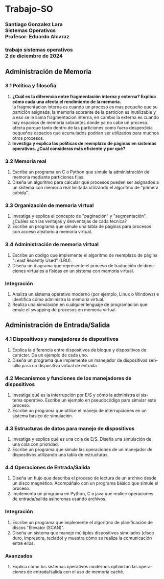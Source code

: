 # Trabajo-SO
### Santiago Gonzalez Lara <br>Sistemas Operativos<br>Profesor: Eduardo Alcaraz
### trabajo sistemas operativos <br>2 de diciembre de 2024


## Administración de Memoria<br>
### 3.1 Política y filosofía
1. **¿Cuál es la diferencia entre fragmentación interna y externa? Explica cómo cada una afecta el rendimiento de la memoria.**<br>
la fragmentacion interna es cuando un proceso es mas pequeño que su partición asignada, la memoria sobrante de la particion es inutilizable y a eso se le llama fragmentacion interna, en cambio la externa es cuando hay espacios de memoria sobrantes donde ya no cabe un proceso.<br> afecta porque tanto dentro de las particiones como fuera desperdicia pequeños espacios que acumulados podrían ser utilizados para muchos otros procesos.
2. **Investiga y explica las políticas de reemplazo de páginas en sistemas operativos. ¿Cuál consideras más eficiente y por qué?**<br>
### 3.2 Memoria real
1. Escribe un programa en C o Python que simule la administración de
memoria mediante particiones fijas.
2. Diseña un algoritmo para calcular qué procesos pueden ser asignados
a un sistema con memoria real limitada utilizando el algoritmo de
"primera cabida".<br>
### 3.3 Organización de memoria virtual
1. Investiga y explica el concepto de "paginación" y "segmentación".
¿Cuáles son las ventajas y desventajas de cada técnica?
2. Escribe un programa que simule una tabla de páginas para procesos
con acceso aleatorio a memoria virtual.
### 3.4 Administración de memoria virtual
1. Escribe un código que implemente el algoritmo de reemplazo de página
"Least Recently Used" (LRU).
2. Diseña un diagrama que represente el proceso de traducción de direc-
ciones virtuales a físicas en un sistema con memoria virtual.
### Integración
1. Analiza un sistema operativo moderno (por ejemplo, Linux o Windows)
e identifica cómo administra la memoria virtual.
2. Realiza una simulación en cualquier lenguaje de programación que
emule el swapping de procesos en memoria virtual.
## Administración de Entrada/Salida
### 4.1 Dispositivos y manejadores de dispositivos
1. Explica la diferencia entre dispositivos de bloque y dispositivos de
carácter. Da un ejemplo de cada uno.
2. Diseña un programa que implemente un manejador de dispositivos sen-
cillo para un dispositivo virtual de entrada.
### 4.2 Mecanismos y funciones de los manejadores de dispositivos
1. Investiga qué es la interrupción por E/S y cómo la administra el sis-
tema operativo. Escribe un ejemplo en pseudocódigo para simular este
proceso.
2. Escribe un programa que utilice el manejo de interrupciones en un
sistema básico de simulación.
### 4.3 Estructuras de datos para manejo de dispositivos
1. Investiga y explica qué es una cola de E/S. Diseña una simulación de
una cola con prioridad.
2. Escribe un programa que simule las operaciones de un manejador de
dispositivos utilizando una tabla de estructuras.
### 4.4 Operaciones de Entrada/Salida
1. Diseña un flujo que describa el proceso de lectura de un archivo desde
un disco magnético. Acompáñalo con un programa básico que simule
el proceso.
2. Implementa un programa en Python, C o java que realice operaciones
de entrada/salida asíncronas usando archivos.
### Integración
1. Escribe un programa que implemente el algoritmo de planificación de
discos "Elevator (SCAN)".
2. Diseña un sistema que maneje múltiples dispositivos simulados (disco
duro, impresora, teclado) y muestra cómo se realiza la comunicación
entre ellos.
### Avanzados
1. Explica cómo los sistemas operativos modernos optimizan las opera-
ciones de entrada/salida con el uso de memoria caché.

